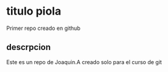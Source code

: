 # titulo piola
Primer repo creado en github

## descrpcion 
Este es un repo de Joaquin.A creado solo para el curso de git 
